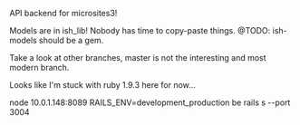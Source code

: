 
API backend for microsites3!

Models are in ish_lib! Nobody has time to copy-paste things. @TODO: ish-models should be a gem.

Take a look at other branches, master is not the interesting and most modern branch.

Looks like I'm stuck with ruby 1.9.3 here for now...

 node 10.0.1.148:8089
 RAILS_ENV=development_production be rails s --port 3004

